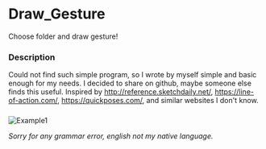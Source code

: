 # Draw_Gesture
 Choose folder and draw gesture!

### Description
Could not find such simple program, so I wrote by myself simple and basic enough for my needs. 
I decided to share on github, maybe someone else finds this useful. Inspired by http://reference.sketchdaily.net/, https://line-of-action.com/, https://quickposes.com/, and similar websites I don't know.
###

![Example1](https://i.imgur.com/YTfu74o.png)

*Sorry for any grammar error, english not my native language.*

